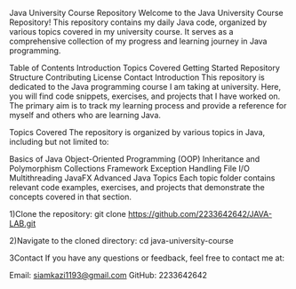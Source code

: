 Java University Course Repository
Welcome to the Java University Course Repository! This repository contains my daily Java code, organized by various topics covered in my university course. It serves as a comprehensive collection of my progress and learning journey in Java programming.

Table of Contents
Introduction
Topics Covered
Getting Started
Repository Structure
Contributing
License
Contact
Introduction
This repository is dedicated to the Java programming course I am taking at university. Here, you will find code snippets, exercises, and projects that I have worked on. The primary aim is to track my learning process and provide a reference for myself and others who are learning Java.

Topics Covered
The repository is organized by various topics in Java, including but not limited to:

Basics of Java
Object-Oriented Programming (OOP)
Inheritance and Polymorphism
Collections Framework
Exception Handling
File I/O
Multithreading
JavaFX
Advanced Java Topics
Each topic folder contains relevant code examples, exercises, and projects that demonstrate the concepts covered in that section.

1)Clone the repository:
git clone https://github.com/2233642642/JAVA-LAB.git


2)Navigate to the cloned directory:
cd java-university-course

3Contact
If you have any questions or feedback, feel free to contact me at:

Email: siamkazi1193@gmail.com
GitHub: 2233642642
